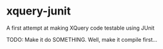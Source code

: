 xquery-junit
============

A first attempt at making XQuery code testable using JUnit

TODO: Make it do SOMETHING. Well, make it compile first...
